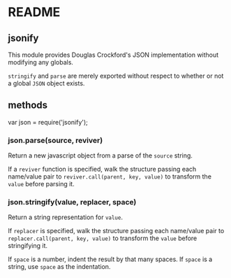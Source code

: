 # README

## jsonify

This module provides Douglas Crockford's JSON implementation without modifying any globals.

`stringify` and `parse` are merely exported without respect to whether or not a global `JSON` object exists.

## methods

var json = require\('jsonify'\);

### json.parse\(source, reviver\)

Return a new javascript object from a parse of the `source` string.

If a `reviver` function is specified, walk the structure passing each name/value pair to `reviver.call(parent, key, value)` to transform the `value` before parsing it.

### json.stringify\(value, replacer, space\)

Return a string representation for `value`.

If `replacer` is specified, walk the structure passing each name/value pair to `replacer.call(parent, key, value)` to transform the `value` before stringifying it.

If `space` is a number, indent the result by that many spaces. If `space` is a string, use `space` as the indentation.

